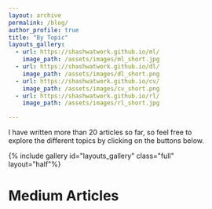 ```yaml
---
layout: archive
permalink: /blog/
author_profile: true
title: "By Topic"
layouts_gallery:
  - url: https://shashwatwork.github.io/ml/
    image_path: /assets/images/ml_short.jpg
  - url: https://shashwatwork.github.io/dl/
    image_path: /assets/images/dl_short.png
  - url: https://shashwatwork.github.io/cv/
    image_path: /assets/images/cv_short.png
  - url: https://shashwatwork.github.io/rl/
    image_path: /assets/images/rl_short.jpg

---
```



<style>

  @import "compass/css3";

  /* Some vars */
  $background-color: hsl(50, 5, 97);
  $black: hsl(200, 40, 10);
  $white: $background-color;
  $base-font-size: 2.4em;
  $base-line-height: 1.5em;

  .ludwig {
  position: relative;
  padding-left: 1em;
  border-left: 0.2em solid lighten($black, 40%);
  font-family: 'Roboto', serif;
  font-size: $base-font-size;
  line-height: $base-line-height;
  font-weight: 100;
  &:before, &:after {
      content: '\201C';
      font-family: 'Sanchez';
      color: lighten($black, 40%);
   }
   &:after {
      content: '\201D';
   }
  }

.column {
  align-content:center;
  float: left;
  width: 50%;
  height: 100%;
}

.column_home {
  align-content:center;
  float: left;
  width: 20%;
  height: 100%;
}


.center_text {
  align-content:center;
  width: 50%;
  vertical-align: middle;
  text-align:justify;
  text-align-last: center;
}

#left-col {
  align-content:center;
  text-align: center;
}

/* Clear floats after the columns */
.row:after {
  content: "";
  display: table;
  clear: both;
}

* {
  box-sizing: border-box;
}

i {
  font-size: 0.4em;
}


#right-col {
  align-content:center;
  text-align: center;
}
</style>

I have written more than 20 articles so far, so feel free to explore the different topics by clicking on the buttons below.

{% include gallery id="layouts_gallery" class="full" layout="half"%}

# Medium Articles
<br>

<div id="medium-widget"></div>
<script src="https://medium-widget.pixelpoint.io/widget.js"></script>
<script>MediumWidget.Init({renderTo: '#medium-widget', params: {"resource":"https://medium.com/@datasciencehub","postsPerLine":10,"limit":20,"picture":"big","fields":["description","author","claps","likes","publishAt"],"ratio":"landscape"}})</script>

<br>

